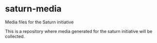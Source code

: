 # saturn-media
Media files for the Saturn initiative

This is a repository where media generated for the saturn initiative will be collected.
